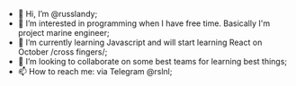 - 👋 Hi, I’m @russlandy;
- 👀 I’m interested in programming when I have free time. Basically I'm project marine engineer;
- 🌱 I’m currently learning Javascript and will start learning React on October /cross fingers/;
- 💞️ I’m looking to collaborate on some best teams for learning best things;
- 📫 How to reach me: via Telegram @rslnl;

<!---
russlandy/russlandy is a ✨ special ✨ repository because its `README.md` (this file) appears on your GitHub profile.
You can click the Preview link to take a look at your changes.
--->
